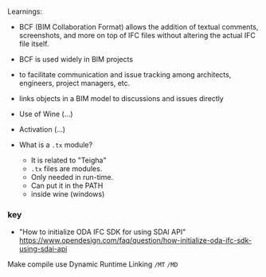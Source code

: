 
Learnings:

* BCF (BIM Collaboration Format)
allows the addition of textual comments, screenshots, and more on top of IFC files without altering the actual IFC file itself.
* BCF is used widely in BIM projects
* to facilitate communication and issue tracking among architects, engineers, project managers, etc.
* links objects in a BIM model to discussions and issues directly

* Use of Wine (...)
* Activation (...)

* What is a  `.tx` module?
    * It is related to "Teigha"
    * `.tx` files are modules.
    * Only needed in run-time.
    * Can put it in the PATH
    * inside wine (windows)


### key
* "How to initialize ODA IFC SDK for using SDAI API"
https://www.opendesign.com/faq/question/how-initialize-oda-ifc-sdk-using-sdai-api

Make compile use Dynamic Runtime Linking
`/MT`
`/MD`
